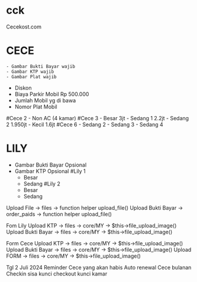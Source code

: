 # cck
Cecekost.com

CECE
=====
	- Gambar Bukti Bayar wajib
	- Gambar KTP wajib
	- Gambar Plat wajib
- Diskon
- Biaya Parkir Mobil Rp 500.000
- Jumlah Mobil yg di bawa
- Nomor Plat Mobil

#Cece 2
    - Non AC (4 kamar)
#Cece 3
    - Besar 3jt
    - Sedang 1 2.2jt 
    - Sedang 2 1.950jt
    - Kecil 1.6jt
#Cece 6
    - Sedang 2
    - Sedang 3
    - Sedang 4
	
LILY
=====
- Gambar Bukti Bayar Opsional
- Gambar KTP Opsional
#Lily 1
    - Besar 
    - Sedang
#Lily 2
    - Besar
    - Sedang   

Upload File -> files -> function helper upload_file()
Upload Bukti Bayar -> order_paids -> function helper upload_file()

Fom Lily
Upload KTP -> files -> core/MY -> $this->file_upload_image()
Upload Bukti Bayar -> files -> core/MY -> $this->file_upload_image()

Form Cece
Upload KTP -> files -> core/MY -> $this->file_upload_image()
Upload Bukti Bayar -> files -> core/MY -> $this->file_upload_image()
Upload FORM  -> files -> core/MY -> $this->file_upload_image()


Tgl 2 Juli 2024
Reminder Cece yang akan habis
Auto renewal Cece bulanan 
Checkin sisa kunci
checkout kunci kamar
